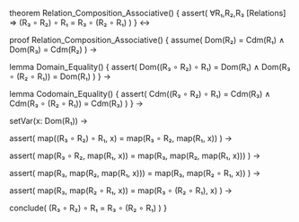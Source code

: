 theorem Relation_Composition_Associative() {
  assert(
    ∀R₁,R₂,R₃ [Relations] ⇒
    (R₃ ∘ R₂) ∘ R₁ = R₃ ∘ (R₂ ∘ R₁)
  )
} ↔

proof Relation_Composition_Associative() {
  assume(
    Dom(R₂) = Cdm(R₁) ∧
    Dom(R₃) = Cdm(R₂)
  ) →

  lemma Domain_Equality() {
    assert(
      Dom((R₃ ∘ R₂) ∘ R₁) = Dom(R₁) ∧
      Dom(R₃ ∘ (R₂ ∘ R₁)) = Dom(R₁)
    )
  } →

  lemma Codomain_Equality() {
    assert(
      Cdm((R₃ ∘ R₂) ∘ R₁) = Cdm(R₃) ∧
      Cdm(R₃ ∘ (R₂ ∘ R₁)) = Cdm(R₃)
    )
  } →

  setVar(x: Dom(R₁)) →
  
  assert(
    map((R₃ ∘ R₂) ∘ R₁, x) = 
    map(R₃ ∘ R₂, map(R₁, x))
  ) →
  
  assert(
    map(R₃ ∘ R₂, map(R₁, x)) = 
    map(R₃, map(R₂, map(R₁, x)))
  ) →
  
  assert(
    map(R₃, map(R₂, map(R₁, x))) = 
    map(R₃, map(R₂ ∘ R₁, x))
  ) →
  
  assert(
    map(R₃, map(R₂ ∘ R₁, x)) = 
    map(R₃ ∘ (R₂ ∘ R₁), x)
  ) →
  
  conclude(
    (R₃ ∘ R₂) ∘ R₁ = R₃ ∘ (R₂ ∘ R₁)
  )
}
